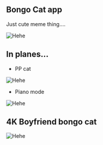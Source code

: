 ## Bongo Cat app

Just cute meme thing....

![Hehe](https://puu.sh/ByUbB/8c8306f25d.png)

## In planes...

- PP cat

![Hehe](https://puu.sh/ByUhS/49def83bb7.png)

- Piano mode

![Hehe](https://puu.sh/ByUjZ/fef7c7353a.png)

## 4K Boyfriend bongo cat

![Hehe](https://i.imgur.com/qcWRa7W.png)
